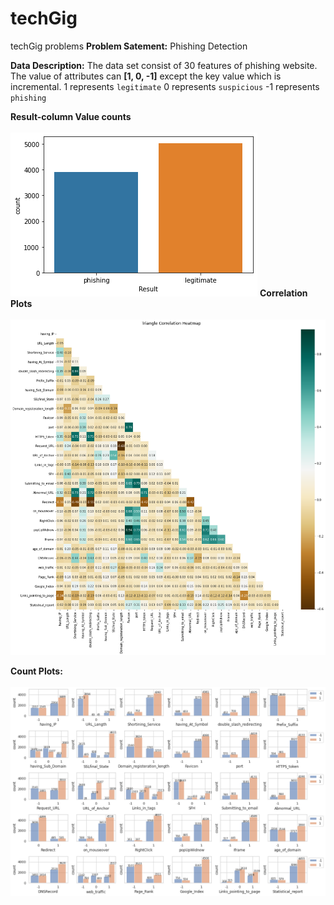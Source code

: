 # techGig
techGig problems
**Problem Satement:** Phishing Detection

**Data Description:** 
The data set consist of 30 features of  phishing website. The value of attributes can **[1, 0, -1]** except the key value which is incremental.
1 represents `legitimate`
0 represents `suspicious`
-1 represents `phishing`



**Result-column Value counts** <br><br>
![valueCounts](images/value_count.png)
**Correlation Plots**<br><br>
![corr](images/corr_plot.png)

**Count Plots:**<br><br>
![countPlots](images/count_plots.png)

